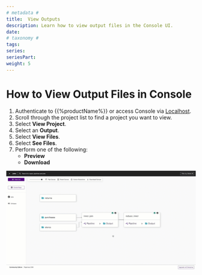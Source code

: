 ```yaml
---
# metadata # 
title:  View Outputs
description: Learn how to view output files in the Console UI.
date: 
# taxonomy #
tags: 
series:
seriesPart:
weight: 5
---
```


# How to View Output Files in Console

1. Authenticate to {{%productName%}} or access Console via [Localhost](http://localhost).
2. Scroll through the project list to find a project you want to view.
3. Select **View Project**.
4. Select an **Output**. 
5. Select **View Files**.
6. Select **See Files**.
7. Perform one of the following:
    - **Preview**
    - **Download**

![view pipeline](/images/console/view-outputs.gif)